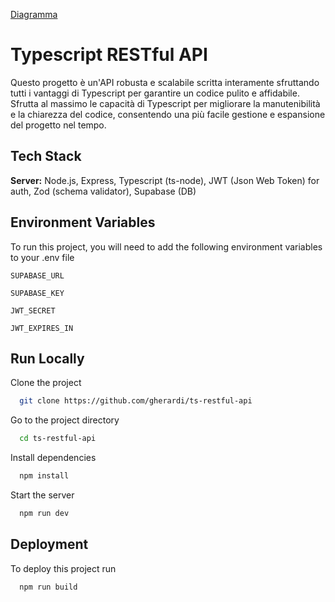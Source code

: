 [Diagramma](https://excalidraw.com/#json=mgVrMVDTconKdsLV46sX-,HX6Z7AZ0P1y7EIzvvj0Fbg)
# Typescript RESTful API

Questo progetto è un'API robusta e scalabile scritta interamente sfruttando tutti i vantaggi di Typescript per garantire un codice pulito e affidabile.
Sfrutta al massimo le capacità di Typescript per migliorare la manutenibilità e la chiarezza del codice, consentendo una più facile gestione e espansione del progetto nel tempo.
## Tech Stack

**Server:** Node.js, Express, Typescript (ts-node), JWT (Json Web Token) for auth, Zod (schema validator), Supabase (DB)

## Environment Variables

To run this project, you will need to add the following environment variables to your .env file

`SUPABASE_URL`

`SUPABASE_KEY`

`JWT_SECRET`

`JWT_EXPIRES_IN`
## Run Locally

Clone the project

```bash
  git clone https://github.com/gherardi/ts-restful-api
```

Go to the project directory

```bash
  cd ts-restful-api
```

Install dependencies

```bash
  npm install
```

Start the server

```bash
  npm run dev
```

## Deployment

To deploy this project run

```bash
  npm run build
```
